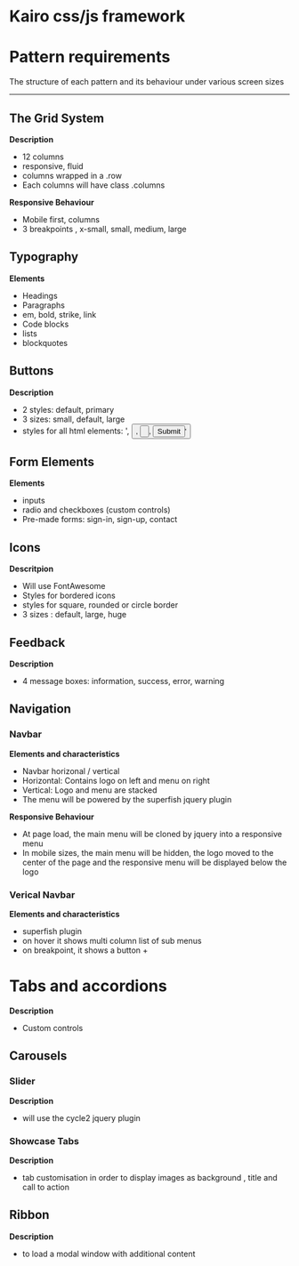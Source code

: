 # Kairo css/js framework 


# Pattern requirements

The structure of each pattern and its behaviour under various screen sizes

---

## The Grid System

**Description**

- 12 columns
- responsive, fluid
- columns wrapped in a .row
- Each columns will have class .columns

**Responsive Behaviour**

- Mobile first, columns
- 3 breakpoints , x-small, small, medium, large

## Typography

**Elements**

- Headings
- Paragraphs
- em, bold, strike, link
- Code blocks
- lists
- blockquotes

## Buttons

**Description**

- 2 styles: default, primary
- 3 sizes: small, default, large
- styles for all html elements: '<a>, <button>, <input type="button">, <input type="submit">'

## Form Elements

**Elements**

- inputs
- radio and checkboxes (custom controls)
- Pre-made forms: sign-in, sign-up, contact

## Icons

**Descritpion**

- Will use FontAwesome
- Styles for bordered icons
- styles for square, rounded or circle border
- 3 sizes : default, large, huge

## Feedback

**Description**

- 4 message boxes: information, success, error, warning

## Navigation

### Navbar
**Elements and characteristics**

- Navbar horizonal / vertical
- Horizontal: Contains logo on left and menu on right
- Vertical: Logo and menu are stacked
- The menu will be powered by the superfish jquery plugin

**Responsive Behaviour**

- At page load, the main menu will be cloned by jquery into a responsive menu
- In mobile sizes,  the main menu will be hidden,  the logo moved  to the center of the page and the responsive menu will be displayed below the logo

### Verical Navbar
**Elements and characteristics**

- superfish plugin
- on hover it shows multi column list of sub menus
- on breakpoint, it shows a button +


# Tabs and accordions

**Description**

- Custom controls

## Carousels

### Slider

**Description**

- will use the cycle2 jquery plugin

### Showcase Tabs

**Description**

- tab customisation in order to display images as background , title and call to action

## Ribbon

**Description**

- to load a modal window with additional content

